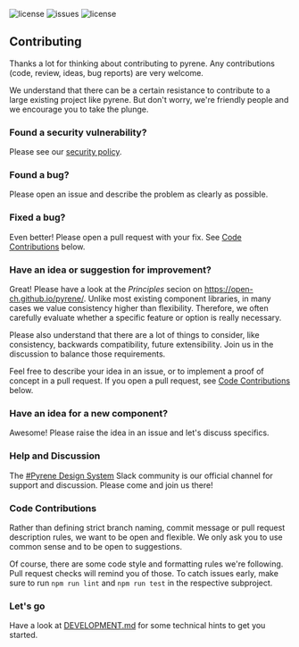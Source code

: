 ![license](https://img.shields.io/github/license/open-ch/pyrene)
![issues](https://img.shields.io/github/issues-raw/open-ch/pyrene)
![license](https://img.shields.io/github/issues-pr-raw/open-ch/pyrene)

## Contributing

Thanks a lot for thinking about contributing to pyrene. Any contributions (code, review, ideas, bug reports) are very welcome.

We understand that there can be a certain resistance to contribute to a large existing project like pyrene. But don't worry, we're friendly people and we encourage you to take the plunge.

### Found a security vulnerability?

Please see our [security policy](SECURITY.md).

### Found a bug?

Please open an issue and describe the problem as clearly as possible.

### Fixed a bug?

Even better! Please open a pull request with your fix. See [Code Contributions](#code-contributions) below.

### Have an idea or suggestion for improvement?

Great! Please have a look at the _Principles_ secion on <https://open-ch.github.io/pyrene/>. Unlike most existing component libraries, in many cases we value consistency higher than flexibility. Therefore, we often carefully evaluate whether a specific feature or option is really necessary.

Please also understand that there are a lot of things to consider, like consistency, backwards compatibility, future extensibility. Join us in the discussion to balance those requirements.

Feel free to describe your idea in an issue, or to implement a proof of concept in a pull request. If you open a pull request, see [Code Contributions](#code-contributions) below.

### Have an idea for a new component?

Awesome! Please raise the idea in an issue and let's discuss specifics.

### Help and Discussion

The [#Pyrene Design System](https://pyrene.slack.com/) Slack community is our official channel for support and discussion. Please come and join us there!

### Code Contributions

Rather than defining strict branch naming, commit message or pull request description rules, we want to be open and flexible. We only ask you to use common sense and to be open to suggestions.

Of course, there are some code style and formatting rules we're following. Pull request checks will remind you of those. To catch issues early, make sure to run `npm run lint` and `npm run test` in the respective subproject.

### Let's go

Have a look at [DEVELOPMENT.md](pyrene/DEVELOPMENT.md) for some technical hints to get you started.
